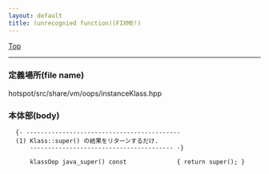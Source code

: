 ```yaml
---
layout: default
title: (unrecognied function)(FIXME!)
---
```

[Top](../index.html)

--- 
### 定義場所(file name)
hotspot/src/share/vm/oops/instanceKlass.hpp


### 本体部(body)
```
  {- -------------------------------------------
  (1) Klass::super() の結果をリターンするだけ.
      ---------------------------------------- -}

	  klassOop java_super() const              { return super(); }
	
```



